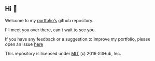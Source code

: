 ## Hi 👋
Welcome to my [portfolio's](https://kush1101.github.io/markdown-portfolio/) github repository.

I'll meet you over there, can't wait to see you.

If you have any feedback or a suggestion to improve my portfolio, please open an issue [here](https://github.com/Kush1101/markdown-portfolio/issues)

This repository is licensed under [MIT](../LICENSE) (c) 2019 GitHub, Inc.
